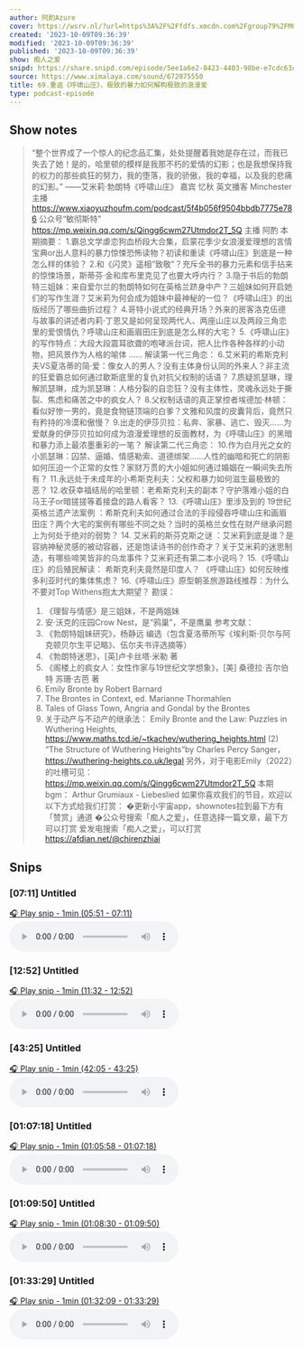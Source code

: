 ```yaml
---
author: 阿酌Azure
cover: https://wsrv.nl/?url=https%3A%2F%2Ffdfs.xmcdn.com%2Fgroup79%2FM03%2F5D%2F15%2FwKgPEF7LyaKiK2UcAAFU7R4dEGk624.jpg&w=200&h=200
created: '2023-10-09T09:36:39'
modified: '2023-10-09T09:36:39'
published: '2023-10-09T09:36:39'
show: 痴人之爱
snipd: https://share.snipd.com/episode/5ee1a6e2-8423-4403-98be-e7cdc63cb03d
source: https://www.ximalaya.com/sound/672075550
title: 69.重返《呼啸山庄》，极致的暴力如何解构极致的浪漫爱
type: podcast-episode
---
```



## Show notes
> “整个世界成了一个惊人的纪念品汇集，处处提醒着我她是存在过，而我已失去了她！是的，哈里顿的模样是我那不朽的爱情的幻影；也是我想保持我的权力的那些疯狂的努力，我的堕落，我的骄傲，我的幸福，以及我的悲痛的幻影。”
> ——艾米莉·勃朗特《呼啸山庄》
> 嘉宾 忆秋 
> 英文播客 Minchester 主播
> https://www.xiaoyuzhoufm.com/podcast/5f4b056f9504bbdb7775e786 
> 公众号“敏彻斯特”
> https://mp.weixin.qq.com/s/Qingg6cwm27Utmdor2T_5Q 
> 主播 阿酌
> 本期摘要： 
> 1.霸总文学虐恋狗血桥段大合集，启蒙花季少女浪漫爱理想的言情宝典or出人意料的暴力惊悚恐怖读物？初读和重读《呼啸山庄》到底是一种怎么样的体验？
> 2.和《闪灵》遥相“致敬”？充斥全书的暴力元素和信手拈来的惊悚场景，斯蒂芬·金和库布里克见了也要大呼内行？
> 3.隐于书后的勃朗特三姐妹：来自爱尔兰的勃朗特如何在英格兰跻身中产？三姐妹如何开启她们的写作生涯？艾米莉为何会成为姐妹中最神秘的一位？《呼啸山庄》的出版经历了哪些曲折过程？
> 4.哥特小说式的经典开场？外来的房客洛克伍德与故事的讲述者内莉·丁恩又是如何呈现两代人、两座山庄以及两段三角恋里的爱恨情仇？呼啸山庄和画眉田庄到底是怎么样的大宅？
> 5.《呼啸山庄》的写作特点：大段大段震耳欲聋的咆哮派台词，把人比作各种各样的小动物，把风景作为人格的喻体 ……
> 解读第一代三角恋： 
> 6.艾米莉的希斯克利夫VS夏洛蒂的简·爱：像女人的男人？没有主体身份认同的外来人？非主流的狂爱霸总如何通过歇斯底里的复仇对抗父权制的话语？
> 7.质疑凯瑟琳，理解凯瑟琳，成为凯瑟琳：人格分裂的自恋狂？没有主体性，灵魂永远处于撕裂、焦虑和痛苦之中的疯女人？
> 8.父权制话语的真正掌控者埃德加·林顿：看似好惨一男的，竟是食物链顶端的白爹？文雅和风度的皮囊背后，竟然只有矜持的冷漠和傲慢？
> 9.出走的伊莎贝拉：私奔、家暴、逃亡、毁灭……为爱献身的伊莎贝拉如何成为浪漫爱理想的反面教材，为《呼啸山庄》的黑暗和暴力添上最浓墨重彩的一笔？
> 解读第二代三角恋： 
> 10.作为白月光之女的小凯瑟琳：囚禁、逼婚、情感勒索、道德绑架……人性的幽暗和死亡的阴影如何压迫一个正常的女性？家财万贯的大小姐如何通过婚姻在一瞬间失去所有？
> 11.永远处于未成年的小希斯克利夫：父权和暴力如何滋生最极致的恶？
> 12.收获幸福结局的哈里顿：老希斯克利夫的副本？守护落难小姐的白马王子or暗搓搓等着接盘的路人看客？
> 13.《呼啸山庄》里涉及到的 19世纪英格兰遗产法案例 ：希斯克利夫如何通过合法的手段侵吞呼啸山庄和画眉田庄？两个大宅的案例有哪些不同之处？当时的英格兰女性在财产继承问题上为何处于绝对的弱势？
> 14. 艾米莉的斯芬克斯之谜 ：艾米莉到底是谁？是容纳神秘灵感的被动容器，还是饱读诗书的创作奇才？关于艾米莉的迷思制造，有哪些啼笑皆非的乌龙事件？艾米莉还有第二本小说吗？ 
> 15.《呼啸山庄》的后殖民解读： 希斯克利夫竟然是印度人？ 《呼啸山庄》如何反映维多利亚时代的集体焦虑？
> 16.《呼啸山庄》原型朝圣旅游路线推荐：为什么不要对Top Withens抱太大期望？
> 勘误：
> 1. 《理智与情感》是三姐妹，不是两姐妹
> 2. 安·沃克的庄园Crow Nest，是“鸦巢”，不是鹰巢
> 参考文献：
> 1. 《勃朗特姐妹研究》，杨静远 编选（包含夏洛蒂所写《埃利斯·贝尔与阿克顿贝尔生平记略》、伍尔夫书评选摘等）
> 2. 《勃朗特迷思》，[英]卢卡丝塔·米勒 著
> 3. 《阁楼上的疯女人：女性作家与19世纪文学想象》，[美] 桑德拉·吉尔伯特 苏珊·古芭 著
> 4. Emily Bronte by Robert Barnard 
> 5. The Brontes in Context, ed. Marianne Thormahlen 
> 6. Tales of Glass Town, Angria and Gondal by the Brontes
> 7. 关于动产与不动产的继承法：
> Emily Bronte and the Law: Puzzles in Wuthering Heights,  https://www.maths.tcd.ie/~tkachev/wuthering_heights.html 
> (2)  “The Structure of Wuthering Heights”by Charles Percy Sanger， https://wuthering-heights.co.uk/legal 
> 另外，对于电影Emily（2022）的吐槽可见： https://mp.weixin.qq.com/s/Qingg6cwm27Utmdor2T_5Q 
> 本期bgm：
> Arthur Grumiaux - Liebeslied 
> 如果你喜欢我们的节目，欢迎以以下方式给我们打赏：
> �更新小宇宙app，shownotes拉到最下方有「赞赏」通道
> �公众号搜索「痴人之爱」，任意选择一篇文章，最下方可以打赏
> ️爱发电搜索「痴人之爱」，可以打赏  https://afdian.net/@chirenzhiai

## Snips
### [07:11] Untitled
[🎧 Play snip - 1min️ (05:51 - 07:11)](https://share.snipd.com/snip/40dec552-044b-459b-b027-91a7b80920aa)
<audio controls> <source src="https://dl.wavpub.com/item/126_31595251_0041.m4a#t=05:51,07:11"> </audio>
### [12:52] Untitled
[🎧 Play snip - 1min️ (11:32 - 12:52)](https://share.snipd.com/snip/f7f51117-580b-4ac7-ac7b-8244ac764cfe)
<audio controls> <source src="https://dl.wavpub.com/item/126_31595251_0041.m4a#t=11:32,12:52"> </audio>
### [43:25] Untitled
[🎧 Play snip - 1min️ (42:05 - 43:25)](https://share.snipd.com/snip/766f04e6-c61b-4a26-be13-1d65840691ae)
<audio controls> <source src="https://dl.wavpub.com/item/126_31595251_0041.m4a#t=42:05,43:25"> </audio>
### [01:07:18] Untitled
[🎧 Play snip - 1min️ (01:05:58 - 01:07:18)](https://share.snipd.com/snip/7fb07b08-5963-472d-8a7e-89cd4f1fc58b)
<audio controls> <source src="https://dl.wavpub.com/item/126_31595251_0041.m4a#t=01:05:58,01:07:18"> </audio>
### [01:09:50] Untitled
[🎧 Play snip - 1min️ (01:08:30 - 01:09:50)](https://share.snipd.com/snip/0022701a-6f28-4418-9de3-b135a0667946)
<audio controls> <source src="https://dl.wavpub.com/item/126_31595251_0041.m4a#t=01:08:30,01:09:50"> </audio>
### [01:33:29] Untitled
[🎧 Play snip - 1min️ (01:32:09 - 01:33:29)](https://share.snipd.com/snip/d6bcfdcc-4fa4-4e52-979d-bedb165fa570)
<audio controls> <source src="https://dl.wavpub.com/item/126_31595251_0041.m4a#t=01:32:09,01:33:29"> </audio>
